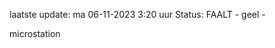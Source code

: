 laatste update: 
ma 06-11-2023  3:20   uur 
Status: FAALT - geel - 
<div class="service Y">microstation</div>